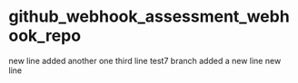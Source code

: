# github_webhook_assessment_webhook_repo
new line added
another one
third line test7 branch
added a new line
new line

